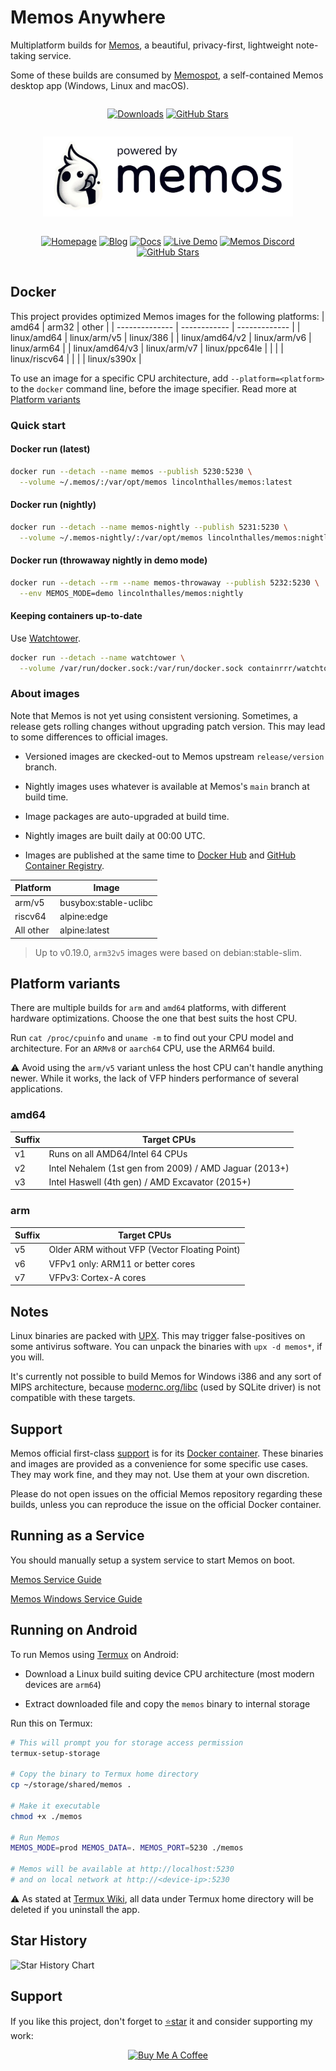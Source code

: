 # Memos Anywhere

Multiplatform builds for [Memos](https://github.com/usememos/memos), a beautiful, privacy-first, lightweight note-taking service.

Some of these builds are consumed by [Memospot](https://github.com/lincolnthalles/memospot), a self-contained Memos desktop app (Windows, Linux and macOS).

<div align="center" width="100%" style="display: flex; justify-content: center;">
  <p align="center" width="100%">

[![Downloads](https://img.shields.io/github/downloads/lincolnthalles/memos-builds/total?logo=github)](https://github.com/lincolnthalles/memos-builds/releases) [![GitHub Stars](https://img.shields.io/github/stars/lincolnthalles/memos-builds?logo=github)](https://github.com/lincolnthalles/memos-builds)

  </p>
</div>

<p align="center" width="100%">
  <a href="https://www.usememos.com/">
    <picture>
      <source
        media="(prefers-color-scheme: dark)"
        srcset="assets/powered_by_memos_dark.webp"
      />
      <source
        media="(prefers-color-scheme: light)"
        srcset="assets/powered_by_memos.webp"
      />
      <img height="128"
        alt="powered by memos"
        src="assets/powered_by_memos.webp"
      />
    </picture>
  </a>
</p>

<div align="center" width="100%" style="display: flex; justify-content: center;">
  <p align="center" width="100%">

[![Homepage](https://img.shields.io/badge/Home-blue)](https://www.usememos.com) [![Blog](https://img.shields.io/badge/Blog-gray)](https://www.usememos.com/blog) [![Docs](https://img.shields.io/badge/Docs-blue)](https://www.usememos.com/docs) [![Live Demo](https://img.shields.io/badge/Live-Demo-blue)](https://demo.usememos.com/) [![Memos Discord](https://img.shields.io/badge/Discord-chat-5865f2?logo=discord&logoColor=f5f5f5)](https://discord.gg/tfPJa4UmAv) [![GitHub Stars](https://img.shields.io/github/stars/usememos/memos?logo=github)](https://github.com/usememos/memos)

  </p>
</div>

## Docker

This project provides optimized Memos images for the following platforms:
|      amd64     |     arm32    |     other     |
| -------------- | ------------ | ------------- |
|  linux/amd64   | linux/arm/v5 |   linux/386   |
| linux/amd64/v2 | linux/arm/v6 |  linux/arm64  |
| linux/amd64/v3 | linux/arm/v7 | linux/ppc64le |
|                |              | linux/riscv64 |
|                |              |  linux/s390x  |

To use an image for a specific CPU architecture, add `--platform=<platform>` to the `docker` command line, before the image specifier. Read more at [Platform variants](#platform-variants)

### Quick start

#### Docker run (latest)

```sh
docker run --detach --name memos --publish 5230:5230 \
  --volume ~/.memos/:/var/opt/memos lincolnthalles/memos:latest
```

#### Docker run (nightly)

```sh
docker run --detach --name memos-nightly --publish 5231:5230 \
  --volume ~/.memos-nightly/:/var/opt/memos lincolnthalles/memos:nightly
```

#### Docker run (throwaway nightly in demo mode)

```sh
docker run --detach --rm --name memos-throwaway --publish 5232:5230 \
  --env MEMOS_MODE=demo lincolnthalles/memos:nightly
```

#### Keeping containers up-to-date

Use [Watchtower](https://containrrr.dev/watchtower/).

```sh
docker run --detach --name watchtower \
  --volume /var/run/docker.sock:/var/run/docker.sock containrrr/watchtower
```

### About images

Note that Memos is not yet using consistent versioning. Sometimes, a release gets rolling changes without upgrading patch version. This may lead to some differences to official images.

- Versioned images are ckecked-out to Memos upstream `release/version` branch.

- Nightly images uses whatever is available at Memos's `main` branch at build time.

- Image packages are auto-upgraded at build time.

- Nightly images are built daily at 00:00 UTC.

- Images are published at the same time to [Docker Hub](https://hub.docker.com/r/lincolnthalles/memos) and [GitHub Container Registry](https://github.com/lincolnthalles/memos-builds/pkgs/container/memos-builds).

|  Platform |         Image         |
| --------- | --------------------- |
|  arm/v5   | busybox:stable-uclibc |
|  riscv64  |      alpine:edge      |
| All other |     alpine:latest     |

> Up to v0.19.0, `arm32v5` images were based on debian:stable-slim.

## Platform variants

There are multiple builds for `arm` and `amd64` platforms, with different hardware optimizations. Choose the one that best suits the host CPU.

Run `cat /proc/cpuinfo` and `uname -m` to find out your CPU model and architecture. For an `ARMv8` or `aarch64` CPU, use the ARM64 build.

⚠ Avoid using the `arm/v5` variant unless the host CPU can't handle anything newer. While it works, the lack of VFP hinders performance of several applications.

### amd64

| Suffix | Target CPUs                                            |
| ------ | ------------------------------------------------------ |
| v1     | Runs on all AMD64/Intel 64 CPUs                        |
| v2     | Intel Nehalem (1st gen from 2009) / AMD Jaguar (2013+) |
| v3     | Intel Haswell (4th gen) / AMD Excavator (2015+)        |

### arm

| Suffix | Target CPUs                                   |
| ------ | --------------------------------------------- |
| v5     | Older ARM without VFP (Vector Floating Point) |
| v6     | VFPv1 only: ARM11 or better cores             |
| v7     | VFPv3: Cortex-A cores                         |

## Notes

Linux binaries are packed with [UPX](https://upx.github.io/). This may trigger false-positives on some antivirus software. You can unpack the binaries with `upx -d memos*`, if you will.

It's currently not possible to build Memos for Windows i386 and any sort of MIPS architecture, because [modernc.org/libc](https://pkg.go.dev/modernc.org/sqlite#hdr-Supported_platforms_and_architectures) (used by SQLite driver) is not compatible with these targets.

## Support

Memos official first-class [support](https://github.com/usememos/memos/issues) is for its [Docker container](https://hub.docker.com/r/neosmemo/memos).
These binaries and images are provided as a convenience for some specific use cases. They may work fine, and they may not. Use them at your own discretion.

Please do not open issues on the official Memos repository regarding these builds, unless you can reproduce the issue on the official Docker container.

## Running as a Service

You should manually setup a system service to start Memos on boot.

[Memos Service Guide](docs/service.md)

[Memos Windows Service Guide](docs/windows-service.md)

## Running on Android

To run Memos using [Termux](https://play.google.com/store/apps/details?id=com.termux) on Android:

- Download a Linux build suiting device CPU architecture (most modern devices are `arm64`)

- Extract downloaded file and copy the `memos` binary to internal storage

Run this on Termux:

```sh
# This will prompt you for storage access permission
termux-setup-storage

# Copy the binary to Termux home directory
cp ~/storage/shared/memos .

# Make it executable
chmod +x ./memos

# Run Memos
MEMOS_MODE=prod MEMOS_DATA=. MEMOS_PORT=5230 ./memos

# Memos will be available at http://localhost:5230
# and on local network at http://<device-ip>:5230
```

⚠ As stated at [Termux Wiki](https://wiki.termux.com/wiki/Internal_and_external_storage), all data under Termux home directory will be deleted if you uninstall the app.

## Star History

<picture>
  <source
    media="(prefers-color-scheme: dark)"
    srcset="
      https://api.star-history.com/svg?repos=lincolnthalles/memos-builds&type=Date&theme=dark
    "
  />
  <source
    media="(prefers-color-scheme: light)"
    srcset="
      https://api.star-history.com/svg?repos=lincolnthalles/memos-builds&type=Date
    "
  />
  <img
    alt="Star History Chart"
    src="https://api.star-history.com/svg?repos=lincolnthalles/memos-builds&type=Date"
  />
</picture>

## Support

If you like this project, don't forget to [⭐star](https://github.com/lincolnthalles/memos-builds) it and consider supporting my work:

<p align="center" width="100%">

  <a href="https://www.buymeacoffee.com/lincolnthalles">
    <img src="https://www.buymeacoffee.com/assets/img/custom_images/orange_img.png" alt="Buy Me A Coffee" />
  </a>
</p>
